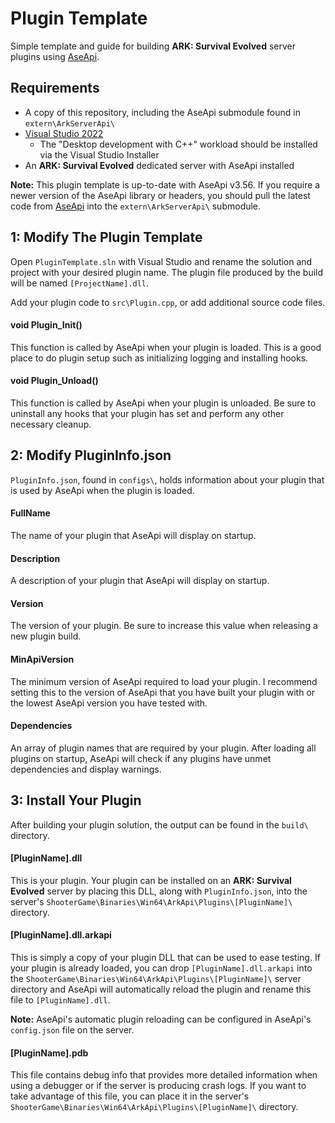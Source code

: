 # Plugin Template
Simple template and guide for building **ARK: Survival Evolved** server plugins using [AseApi](https://github.com/ArkServerApi/AseApi).
## Requirements
- A copy of this repository, including the AseApi submodule found in `extern\ArkServerApi\`
- [Visual Studio 2022](https://visualstudio.microsoft.com/vs/community/)
  - The "Desktop development with C++" workload should be installed via the Visual Studio Installer
- An **ARK: Survival Evolved** dedicated server with AseApi installed

**Note:** This plugin template is up-to-date with AseApi v3.56. If you require a newer version of the AseApi library or headers, you should pull the latest code from [AseApi](https://github.com/ArkServerApi/AseApi) into the `extern\ArkServerApi\` submodule.
## 1: Modify The Plugin Template
Open `PluginTemplate.sln` with Visual Studio and rename the solution and project with your desired plugin name. The plugin file produced by the build will be named `[ProjectName].dll`.

Add your plugin code to `src\Plugin.cpp`, or add additional source code files.
#### void Plugin_Init()
This function is called by AseApi when your plugin is loaded. This is a good place to do plugin setup such as initializing logging and installing hooks.
#### void Plugin_Unload()
This function is called by AseApi when your plugin is unloaded. Be sure to uninstall any hooks that your plugin has set and perform any other necessary cleanup.
## 2: Modify PluginInfo.json
`PluginInfo.json`, found in `configs\`, holds information about your plugin that is used by AseApi when the plugin is loaded.
#### FullName
The name of your plugin that AseApi will display on startup.
#### Description
A description of your plugin that AseApi will display on startup.
#### Version
The version of your plugin. Be sure to increase this value when releasing a new plugin build.
#### MinApiVersion
The minimum version of AseApi required to load your plugin. I recommend setting this to the version of AseApi that you have built your plugin with or the lowest AseApi version you have tested with.
#### Dependencies
An array of plugin names that are required by your plugin. After loading all plugins on startup, AseApi will check if any plugins have unmet dependencies and display warnings.
## 3: Install Your Plugin
After building your plugin solution, the output can be found in the `build\` directory.
#### [PluginName].dll
This is your plugin. Your plugin can be installed on an **ARK: Survival Evolved** server by placing this DLL, along with `PluginInfo.json`, into the server's `ShooterGame\Binaries\Win64\ArkApi\Plugins\[PluginName]\` directory.
#### [PluginName].dll.arkapi
This is simply a copy of your plugin DLL that can be used to ease testing. If your plugin is already loaded, you can drop `[PluginName].dll.arkapi` into the `ShooterGame\Binaries\Win64\ArkApi\Plugins\[PluginName]\` server directory and AseApi will automatically reload the plugin and rename this file to `[PluginName].dll`.

**Note:** AseApi's automatic plugin reloading can be configured in AseApi's `config.json` file on the server.
#### [PluginName].pdb
This file contains debug info that provides more detailed information when using a debugger or if the server is producing crash logs. If you want to take advantage of this file, you can place it in the server's `ShooterGame\Binaries\Win64\ArkApi\Plugins\[PluginName]\` directory.
